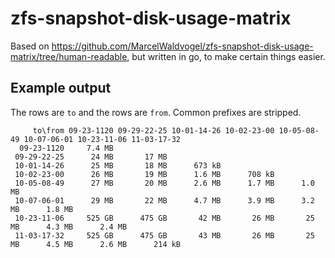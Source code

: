 # zfs-snapshot-disk-usage-matrix

Based on https://github.com/MarcelWaldvogel/zfs-snapshot-disk-usage-matrix/tree/human-readable,
but written in go, to make certain things easier.

## Example output

The rows are `to` and the rows are `from`. Common prefixes are stripped.

```
     to\from 09-23-1120 09-29-22-25 10-01-14-26 10-02-23-00 10-05-08-49 10-07-06-01 10-23-11-06 11-03-17-32
  09-23-1120     7.4 MB                                                                                    
 09-29-22-25      24 MB       17 MB                                                                        
 10-01-14-26      25 MB       18 MB      673 kB                                                            
 10-02-23-00      26 MB       19 MB      1.6 MB      708 kB                                                
 10-05-08-49      27 MB       20 MB      2.6 MB      1.7 MB      1.0 MB                                    
 10-07-06-01      29 MB       22 MB      4.7 MB      3.9 MB      3.2 MB      1.8 MB                        
 10-23-11-06     525 GB      475 GB       42 MB       26 MB       25 MB      4.3 MB      2.4 MB            
 11-03-17-32     525 GB      475 GB       43 MB       26 MB       25 MB      4.5 MB      2.6 MB      214 kB
```
